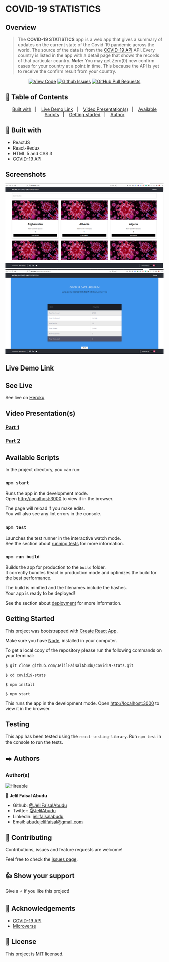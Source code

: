 # COVID-19 STATISTICS

## Overview

> The **COVID-19 STATISTICS** app is a web app that gives a summary of updates on the current state of the Covid-19 pandemic across the world. The source of the data is from the [COVID-19 API](https://api.covid19api.com/summary) API. Every country is listed in the app with a detail page that shows the records of that particular country.
> ***Note:*** You may get Zero(0) new confirm cases for your country at a point in time. This because the API is yet to receive the confirm result from your country.
>  
<div align="center">

[![View Code](https://img.shields.io/badge/View%20-Code-green)](https://github.com/JelilFaisalAbudu/covid19-stats)
[![Github Issues](https://img.shields.io/badge/GitHub-Issues-orange)](https://github.com/JelilFaisalAbudu/covid19-stats/issues)
[![GitHub Pull Requests](https://img.shields.io/badge/GitHub-Pull%20Requests-blue)](https://github.com/JelilFaisalAbudu/covid19-stats/pulls)

</div>

## 📝 Table of Contents

<p align="center">
<a href="#with">Built with</a>&nbsp;&nbsp;&nbsp;|&nbsp;&nbsp;&nbsp;
<a href="#live-demo">Live Demo Link</a>&nbsp;&nbsp;&nbsp;|&nbsp;&nbsp;&nbsp;
<a href="#video-presentations">Video Presentation(s)</a>&nbsp;&nbsp;&nbsp;|&nbsp;&nbsp;&nbsp;
<a href="#available-scripts">Available Scripts</a>&nbsp;&nbsp;&nbsp;|&nbsp;&nbsp;&nbsp;
<a href="#gs">Getting started</a>&nbsp;&nbsp;&nbsp;|&nbsp;&nbsp;&nbsp;
<a href="#author">Author</a>
</p>

## 🔧 Built with<a name = "with"></a>
- ReactJS
- React-Redux
- HTML 5 and CSS 3
- [COVID-19 API](https://api.covid19api.com)

## Screenshots

![screenshot](src/images/covid-19-countrylist-screenshot.png)
![screenshot](src/images/covid-19-stat-country-details.png)

## Live Demo Link <a name = "live-demo"></a>

## See Live
See live on [Heroku](https://worldcovid19statistics.herokuapp.com/)

## Video Presentation(s) <a name = "video-presentations">

### [Part 1](/)
### [Part 2](/)
## Available Scripts <a name= "available-scripts"></a>

In the project directory, you can run:

### `npm start`

Runs the app in the development mode.\
Open [http://localhost:3000](http://localhost:3000) to view it in the browser.

The page will reload if you make edits.\
You will also see any lint errors in the console.

### `npm test`

Launches the test runner in the interactive watch mode.\
See the section about [running tests](https://facebook.github.io/create-react-app/docs/running-tests) for more information.

### `npm run build`

Builds the app for production to the `build` folder.\
It correctly bundles React in production mode and optimizes the build for the best performance.

The build is minified and the filenames include the hashes.\
Your app is ready to be deployed!

See the section about [deployment](https://facebook.github.io/create-react-app/docs/deployment) for more information.

## Getting Started <a name = "gs"></a>
This project was bootstrapped with [Create React App](https://github.com/facebook/create-react-app).

Make sure you have [Node](https://nodejs.org/en/), installed in your computer.

To get a local copy of the repository please run the following commands on your terminal:

```
$ git clone github.com/JelilFaisalAbudu/covid19-stats.git
```
```
$ cd covid19-stats
```

```
$ npm install
```
```
$ npm start
```

This runs the app in the development mode.
Open [http://localhost:3000](http://localhost:3000) to view it in the browser.

## Testing
This app has been tested using the ```react-testing-library```.
Run ```npm test``` in the console to run the tests.

## ✒️  Authors <a name = "author"></a>

### Author(s)

![Hireable](https://img.shields.io/badge/HIREABLE-YES-yellowgreen&?style=for-the-badge)

👤 **Jelil Faisal Abudu**

- Github: [@JelilFaisalAbudu](https://github.com/JelilFaisalAbudu)
- Twitter: [@JelilAbudu](https://twitter.com/jelilabudu)
- Linkedin: [jelilfaisalabudu](https://linkedin.com/in/jelilfaisalabudu)
- Email: [abudujelilfaisal@gmail.com](mailto:abudujelilfaisal@gmail.com)

## 🤝 Contributing

Contributions, issues and feature requests are welcome!

Feel free to check the [issues page](https://github.com/praz99/react-capstone/issues).


## 👍 Show your support

Give a ⭐️ if you like this project!

## :clap: Acknowledgements
- [COVID-19 API](https://api.covid19api.com/)
- [Microverse](https://www.microverse.org/)

## 📝 License

This project is [MIT](./LICENSE) licensed.
